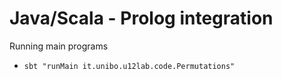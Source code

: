 # Java/Scala - Prolog integration

Running main programs

- `sbt "runMain it.unibo.u12lab.code.Permutations"`

